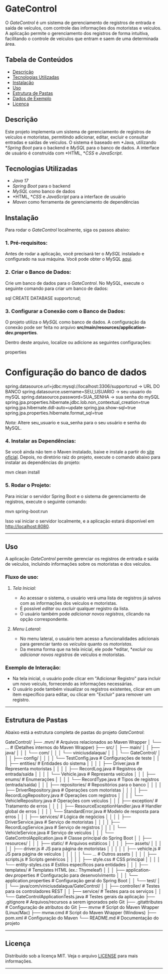 # GateControl

O *GateControl* é um sistema de gerenciamento de registros de entrada e saída de veículos, com controle das informações dos motoristas e veículos. A aplicação permite o gerenciamento dos registros de forma intuitiva, facilitando o controle de veículos que entram e saem de uma determinada área.

## Tabela de Conteúdos

- [Descrição](#descrição)
- [Tecnologias Utilizadas](#tecnologias-utilizadas)
- [Instalação](#instalação)
- [Uso](#uso)
- [Estrutura de Pastas](#estrutura-de-pastas)
- [Dados de Exemplo](#dados-de-exemplo)
- [Licença](#licença)

## Descrição

Este projeto implementa um sistema de gerenciamento de registros de veículos e motoristas, permitindo adicionar, editar, excluir e consultar entradas e saídas de veículos. O sistema é baseado em *Java, utilizando **Spring Boot* para o backend e *MySQL* para o banco de dados. A interface de usuário é construída com *HTML, **CSS* e *JavaScript*.

## Tecnologias Utilizadas

- *Java 17*
- *Spring Boot* para o backend
- *MySQL* como banco de dados
- *HTML, **CSS* e *JavaScript* para a interface de usuário
- *Maven* como ferramenta de gerenciamento de dependências

## Instalação

Para rodar o *GateControl* localmente, siga os passos abaixo:

### 1. Pré-requisitos:

Antes de rodar a aplicação, você precisará ter o *MySQL* instalado e configurado na sua máquina. Você pode obter o MySQL [aqui](https://dev.mysql.com/downloads/installer/).

### 2. Criar o Banco de Dados:

Crie um banco de dados para o *GateControl*. No MySQL, execute o seguinte comando para criar um banco de dados:

sql
CREATE DATABASE supportcrud;

### 3. Configurar a Conexão com o Banco de Dados:

O projeto utiliza o *MySQL* como banco de dados. A configuração da conexão pode ser feita no arquivo **src/main/resources/application-dev.properties**.

Dentro deste arquivo, localize ou adicione as seguintes configurações:

properties
# Configuração do banco de dados
spring.datasource.url=jdbc:mysql://localhost:3306/supportcrud -> URL DO BANCO
spring.datasource.username=SEU_USUARIO   -> seu usuario do mySQL
spring.datasource.password=SUA_SENHA     -> sua senha do mySQL
spring.jpa.properties.hibernate.jdbc.lob.non_contextual_creation=true
spring.jpa.hibernate.ddl-auto=update
spring.jpa.show-sql=true
spring.jpa.properties.hibernate.format_sql=true


*Nota*: Altere seu_usuario e sua_senha para o seu usuário e senha do MySQL.

### 4. Instalar as Dependências:

Se você ainda não tem o Maven instalado, baixe e instale a partir do [site oficial](https://maven.apache.org/download.cgi). Depois, no diretório raiz do projeto, execute o comando abaixo para instalar as dependências do projeto:

mvn clean install


### 5. Rodar o Projeto:

Para iniciar o servidor Spring Boot e o sistema de gerenciamento de registros, execute o seguinte comando:

mvn spring-boot:run


Isso vai iniciar o servidor localmente, e a aplicação estará disponível em [http://localhost:8080](http://localhost:8080).

---

## Uso

A aplicação *GateControl* permite gerenciar os registros de entrada e saída de veículos, incluindo informações sobre os motoristas e dos veículos.

### Fluxo de uso:

1. *Tela Inicial:*
   - Ao acessar o sistema, o usuário verá uma lista de registros já salvos com as informações dos veículos e motoristas.
   - É possível *editar* ou *excluir* qualquer registro da lista.
   - O usuário também pode *adicionar novos registros*, clicando na opção correspondente.

2. *Menu Lateral:*
   - No menu lateral, o usuário tem acesso a funcionalidades adicionais para gerenciar tanto os *veículos* quanto os *motoristas*.
   - Da mesma forma que na tela inicial, ele pode *editar, **excluir* ou *adicionar novos registros* de veículos e motoristas.

### Exemplo de Interação:
- Na tela inicial, o usuário pode clicar em "Adicionar Registro" para incluir um novo veículo, fornecendo as informações necessárias.
- O usuário pode também visualizar os registros existentes, clicar em um item específico para editar, ou clicar em "Excluir" para remover um registro.

---

## Estrutura de Pastas

Abaixo está a estrutura completa de pastas do projeto *GateControl*:


GateControl/ ├── .mvn/ # Arquivos relacionados ao Maven Wrapper │ └── ... # (Detalhes internos do Maven Wrapper) ├── src/ │ ├── main/ │ │ ├── java/ │ │ │ └── com/ │ │ │ └── viniciusdalaqua/ │ │ │ └── GateControl/ │ │ │ ├── config/ │ │ │ │ └── TestConfig.java # Configurações de teste │ │ │ ├── entities/ # Entidades do sistema │ │ │ │ ├── Driver.java # Representa motoristas │ │ │ │ ├── RecordLog.java # Registros de entrada/saída │ │ │ │ └── Vehicle.java # Representa veículos │ │ │ ├── enums/ # Enumerações │ │ │ │ └── RecordType.java # Tipos de registros (entrada/saída) │ │ │ ├── repositories/ # Repositórios para o banco │ │ │ │ ├── DriverRepository.java # Operações com motoristas │ │ │ │ ├── RecordLogRepository.java # Operações com registros │ │ │ │ └── VehicleRepository.java # Operações com veículos │ │ │ ├── exception/ # Tratamento de erros │ │ │ │ ├── ResourceExceptionHandler.java # Handler global de erros │ │ │ │ └── StandardError.java # Modelo de resposta para erros │ │ │ ├── services/ # Lógica de negócios │ │ │ │ ├── DriverService.java # Serviço de motoristas │ │ │ │ ├── RecordLogService.java # Serviço de registros │ │ │ │ └── VehicleService.java # Serviço de veículos │ │ │ └── GateControlApplication.java # Classe principal do Spring Boot │ │ ├── resources/ │ │ │ ├── static/ # Arquivos estáticos │ │ │ │ ├── assets/ │ │ │ │ │ ├── driver.js # JS para página de motoristas │ │ │ │ │ ├── vehicle.js # JS para página de veículos │ │ │ │ │ └── ... # Outros assets │ │ │ │ ├── scripts.js # Scripts genéricos │ │ │ │ ├── style.css # CSS principal │ │ │ │ └── entity-styles.css # Estilos específicos para entidades │ │ │ ├── templates/ # Templates HTML (ex.: Thymeleaf) │ │ │ ├── application-dev.properties # Configuração para desenvolvimento │ │ │ └── application.properties # Configuração geral do Spring Boot │ │ └── test/ │ │ └── java/com/viniciusdalaqua/GateControl/ │ │ ├── controller/ # Testes para os controladores REST │ │ ├── service/ # Testes para os serviços │ │ └── GateControlApplicationTests.java # Testes gerais da aplicação ├── .gitignore # Arquivos/recursos a serem ignorados pelo Git ├── .gitattributes # Configuração de atributos do Git ├── mvnw # Script do Maven Wrapper (Linux/Mac) ├── mvnw.cmd # Script do Maven Wrapper (Windows) ├── pom.xml # Configuração do Maven └── README.md # Documentação do projeto



---

## Licença

Distribuído sob a licença MIT. Veja o arquivo [LICENSE](LICENSE) para mais informações.

---
